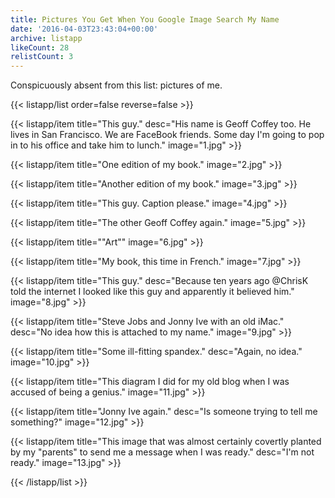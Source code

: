 ```yaml
---
title: Pictures You Get When You Google Image Search My Name
date: '2016-04-03T23:43:04+00:00'
archive: listapp
likeCount: 28
relistCount: 3
---
```


Conspicuously absent from this list: pictures of me.

<!--more-->

{{< listapp/list order=false reverse=false >}}

   {{< listapp/item title="This guy."
      desc="His name is Geoff Coffey too. He lives in San Francisco. We are FaceBook friends. Some day I'm going to pop in to his office and take him to lunch."
      image="1.jpg" >}}

   {{< listapp/item title="One edition of my book."
      image="2.jpg" >}}

   {{< listapp/item title="Another edition of my book."
      image="3.jpg" >}}

   {{< listapp/item title="This guy. Caption please."
      image="4.jpg" >}}

   {{< listapp/item title="The other Geoff Coffey again."
      image="5.jpg" >}}

   {{< listapp/item title="\"Art\""
      image="6.jpg" >}}

   {{< listapp/item title="My book, this time in French."
      image="7.jpg" >}}

   {{< listapp/item title="This guy."
      desc="Because ten years ago @ChrisK told the internet I looked like this guy and apparently it believed him."
      image="8.jpg" >}}

   {{< listapp/item title="Steve Jobs and Jonny Ive with an old iMac."
      desc="No idea how this is attached to my name."
      image="9.jpg" >}}

   {{< listapp/item title="Some ill-fitting spandex."
      desc="Again, no idea."
      image="10.jpg" >}}

   {{< listapp/item title="This diagram I did for my old blog when I was accused of being a genius."
      image="11.jpg" >}}

   {{< listapp/item title="Jonny Ive again."
      desc="Is someone trying to tell me something?"
      image="12.jpg" >}}

   {{< listapp/item title="This image that was almost certainly covertly planted by my \"parents\" to send me a message when I was ready."
      desc="I'm not ready."
      image="13.jpg" >}}

{{< /listapp/list >}}
